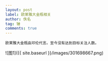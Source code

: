 ```yaml
---
layout: post
label: 欧莱雅大金瓶相关
author: 佚名
tag: 锤
comments: true
---
```


    欧莱雅大金瓶由邓伦代言。至今没有达到目标关注人数。
    

![图1]({{ site.baseurl }}/images/301698667.png)
